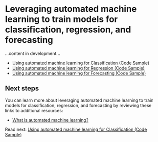 # Leveraging automated machine learning to train models for classification, regression, and forecasting

...content in development...

- [Using automated machine learning for Classification (Code Sample)](./automl-classification-code-sample.md)
- [Using automated machine learning for Regression (Code Sample)](./automl-regression-code-sample.md)
- [Using automated machine learning for Forecasting (Code Sample)](./automl-forecasting-code-sample.md)

## Next steps

You can learn more about leveraging automated machine learning to train models for classification, regression, and forecasting by reviewing these links to additional resources:

- [What is automated machine learning?](https://docs.microsoft.com/en-us/azure/machine-learning/service/concept-automated-ml)

Read next: [Using automated machine learning for Classification (Code Sample)](./automl-classification-code-sample.md)